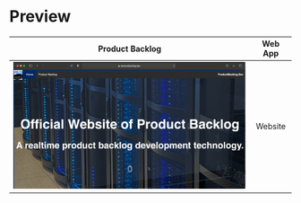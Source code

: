 # Preview
Product Backlog                 |  Web App
:-------------------------:|:-------------------------:
![alt text 1](https://github.com/ajrotert/productbacklog/blob/master/ProductBacklog.gif?raw=true)  |   Website
